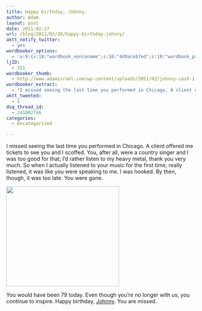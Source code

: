 ```yaml
---
title: Happy birthday, Johnny.
author: Adam
layout: post
date: 2011-02-27
url: /blog/2011/02/26/happy-birthday-johnny/
aktt_notify_twitter:
  - yes
wordbooker_options:
  - 'a:9:{s:18:"wordbook_noncename";s:10:"4d9aceb7ed";s:18:"wordbook_page_post";s:4:"-100";s:18:"wordbook_orandpage";s:1:"2";s:23:"wordbook_default_author";s:1:"1";s:23:"wordbook_extract_length";s:3:"256";s:19:"wordbook_actionlink";s:3:"300";s:26:"wordbooker_publish_default";s:2:"on";s:18:"wordbook_attribute";s:30:"Wrote a new post on their blog";s:29:"wordbooker_status_update_text";s:35:": New blog post :  %title% - %link%";}'
ljID:
  - 331
wordbooker_thumb:
  - http://www.adamisrael.com/wp-content/uploads/2011/02/johnny-cash-1-300x266.jpg
wordbooker_extract:
  - "I missed seeing the last time you performed in Chicago. A client offered me tickets to see you and I scoffed. You, after all, were a country singer and I was too good for that; I'd rather listen to my heavy metal, thank you very much. So when I actuall ..."
aktt_tweeted:
  - 1
dsq_thread_id:
  - 241082746
categories:
  - Uncategorized

---
```

I missed seeing the last time you performed in Chicago. A client offered me tickets to see you and I scoffed. You, after all, were a country singer and I was too good for that; I&#8217;d rather listen to my heavy metal, thank you very much. So when I actually listened to your music for the first time, really listened, it was like you were speaking to me. I was hooked. By then, though, it was too late. You were gone.

[<img class="aligncenter size-medium wp-image-373" title="johnny-cash-1" src="http://www.adamisrael.com/wp-content/uploads/2011/02/johnny-cash-1-300x266.jpg" alt="" width="300" height="266" srcset="//www.adamisrael.com/wp-content/uploads/2011/02/johnny-cash-1-300x266.jpg 300w, //www.adamisrael.com/wp-content/uploads/2011/02/johnny-cash-1.jpg 947w" sizes="(max-width: 300px) 100vw, 300px" />][1]

You would have been 79 today. Even though you&#8217;re no longer with us, you continue to inspire. Happy birthday, [Johnny][2]. You are missed.

 [1]: http://www.adamisrael.com/wp-content/uploads/2011/02/johnny-cash-1.jpg
 [2]: http://en.wikipedia.org/wiki/Johnny_Cash